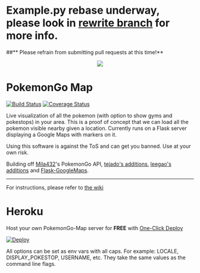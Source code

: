 # **Example.py rebase underway, please look in [rewrite branch](https://github.com/AHAAAAAAA/PokemonGo-Map/tree/py-rewrite) for more info.** 
##** Please refrain from submitting pull requests at this time!**

<p align="center">
<img src="https://raw.githubusercontent.com/AHAAAAAAA/PokemonGo-Map/master/static/cover.png">
</p>

# PokemonGo Map

[![Build Status](https://travis-ci.org/AHAAAAAAA/PokemonGo-Map.svg?branch=master)](https://travis-ci.org/AHAAAAAAA/PokemonGo-Map) [![Coverage Status](https://coveralls.io/repos/github/AHAAAAAAA/PokemonGo-Map/badge.svg?branch=master)](https://github.com/pleasecorrupt/PokemonGo-Map/tree/herokuize-squashed)

Live visualization of all the pokemon (with option to show gyms and pokestops) in your area. This is a proof of concept that we can load all the pokemon visible nearby given a location. Currently runs on a Flask server displaying a Google Maps with markers on it.

Using this software is against the ToS and can get you banned. Use at your own risk.

Building off [Mila432](https://github.com/Mila432/Pokemon_Go_API)'s PokemonGo API, [tejado's additions](https://github.com/tejado/pokemongo-api-demo), [leegao's additions](https://github.com/leegao/pokemongo-api-demo/tree/simulation) and [Flask-GoogleMaps](https://github.com/rochacbruno/Flask-GoogleMaps).

---
For instructions, please refer to [the wiki](https://github.com/AHAAAAAAA/PokemonGo-Map/wiki)

# Heroku
Host your own PokemonGo-Map server for **FREE** with [One-Click Deploy](https://heroku.com/deploy)

[![Deploy](https://www.herokucdn.com/deploy/button.png)](https://heroku.com/deploy?template=https://github.com/pleasecorrupt/PokemonGo-Map/tree/herokuize-squashed)

All options can be set as env vars with all caps. For example: LOCALE, DISPLAY_POKESTOP, USERNAME, etc. They take the same values as the command line flags.
